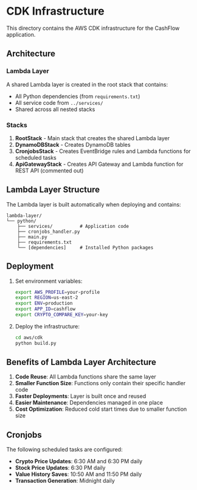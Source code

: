 # CDK Infrastructure

This directory contains the AWS CDK infrastructure for the CashFlow application.

## Architecture

### Lambda Layer

A shared Lambda layer is created in the root stack that contains:

- All Python dependencies (from `requirements.txt`)
- All service code from `../services/`
- Shared across all nested stacks

### Stacks

1. **RootStack** - Main stack that creates the shared Lambda layer
2. **DynamoDBStack** - Creates DynamoDB tables
3. **CronjobsStack** - Creates EventBridge rules and Lambda functions for scheduled tasks
4. **ApiGatewayStack** - Creates API Gateway and Lambda function for REST API (commented out)

## Lambda Layer Structure

The Lambda layer is built automatically when deploying and contains:

```
lambda-layer/
└── python/
    ├── services/          # Application code
    ├── cronjobs_handler.py
    ├── main.py
    ├── requirements.txt
    └── [dependencies]     # Installed Python packages
```

## Deployment

1. Set environment variables:

   ```bash
   export AWS_PROFILE=your-profile
   export REGION=us-east-2
   export ENV=production
   export APP_ID=cashflow
   export CRYPTO_COMPARE_KEY=your-key
   ```

2. Deploy the infrastructure:
   ```bash
   cd aws/cdk
   python build.py
   ```

## Benefits of Lambda Layer Architecture

1. **Code Reuse**: All Lambda functions share the same layer
2. **Smaller Function Size**: Functions only contain their specific handler code
3. **Faster Deployments**: Layer is built once and reused
4. **Easier Maintenance**: Dependencies managed in one place
5. **Cost Optimization**: Reduced cold start times due to smaller function size

## Cronjobs

The following scheduled tasks are configured:

- **Crypto Price Updates**: 6:30 AM and 6:30 PM daily
- **Stock Price Updates**: 6:30 PM daily
- **Value History Saves**: 10:50 AM and 11:50 PM daily
- **Transaction Generation**: Midnight daily
